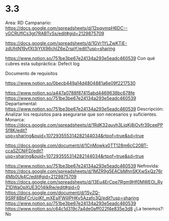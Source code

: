 # 3.3

Area: RD
Campanario: https://docs.google.com/spreadsheets/d/12pqympH6DC--vGCRUflCs3gt7RABTvSs/edit#gid=2129875709

https://docs.google.com/spreadsheets/d/1GVr1YLZwKTiE-zdUhtN19vfXt3iYtX96chIZ6eZrspY/edit?usp=sharing

https://www.notion.so/751be3be67e24134a293e5eadc460539 
Con qué cubres esta subpráctica: Defect log 

Documento de requisitos 

https://www.notion.so/0becb449a14d4804881a6e09f2217530 

https://www.notion.so/a447a0788f87415abd4469638bc678fe https://www.notion.so/751be3be67e24134a293e5eadc460539 
Departamental: https://www.notion.so/751be3be67e24134a293e5eadc460539 
Descripción: Analizar los requisitos para asegurarse que son necesarios y suficientes.
Monarca: https://docs.google.com/spreadsheets/d/1RdK32quyh3LiqKj8iOvfr39ceePPSf8K/edit?usp=sharing&ouid=107293555314282144034&rtpof=true&sd=true

https://docs.google.com/document/d/1CnMowkx0TT128m6cC20BT-ccaSZCNjFD/edit?usp=sharing&ouid=107293555314282144034&rtpof=true&sd=true

https://www.notion.so/751be3be67e24134a293e5eadc460539 
Nefrovida: https://docs.google.com/spreadsheets/d/1MZR9g5EACbMhnSKXwSxQz76r4Mb0Uk4C/edit#gid=2129875709
https://docs.google.com/spreadsheets/d/13Eu4ErCpe7Rgm9Hf0MWEOi_RyZ1DWaOpXUE3O14IkRw/edit#gid=0
https://docs.google.com/document/d/1SyZQ-9SRF8BbFCrUoIKf_mXEslFWillPHKy5Azafo3Q/edit?usp=sharing
https://www.notion.so/751be3be67e24134a293e5eadc460539 
https://www.notion.so/c64c1d319c7a4de0aff022f4e835e3d8 
¿La tenemos?: No